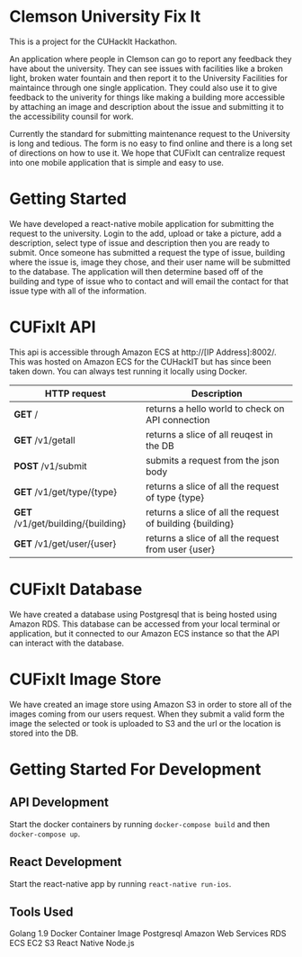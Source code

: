 # Clemson University Fix It

This is a project for the CUHackIt Hackathon.

An application where people in Clemson can go to report any feedback they have about the university. They can see issues with facilities
like a broken light, broken water fountain and then report it to the University Facilities for maintaince through one single application.
They could also use it to give feedback to the univerity for things like making a building more accessible by attaching an image and description
about the issue and submitting it to the accessibility counsil for work. 

Currently the standard for submitting maintenance request to the University is long and tedious. The form is no easy to find online
and there is a long set of directions on how to use it. We hope that CUFixIt can centralize request into one mobile application
that is simple and easy to use. 

# Getting Started
We have developed a react-native mobile application for submitting the request to the university. Login to the add, upload or take a picture, add a description, select type of issue and description then you are ready to submit. Once someone has submitted a request the type of issue, building
where the issue is, image they chose, and their user name will be submitted to the database. The application will then determine based off of 
the building and type of issue who to contact and will email the contact for that issue type with all of the information.

# CUFixIt API

This api is accessible through Amazon ECS at http://[IP Address]:8002/. This was hosted on Amazon ECS for the CUHackIT but has since been taken down. You can always test running it locally using Docker.

HTTP request | Description
------------ | ------------- 
**GET** /    | returns a hello world to check on API connection |
**GET** /v1/getall    | returns a slice of all reuqest in the DB |
**POST** /v1/submit    | submits a request from the json body |
**GET** /v1/get/type/{type}   | returns a slice of all the request of type {type} |
**GET** /v1/get/building/{building}   | returns a slice of all the request of building {building} |
**GET** /v1/get/user/{user}   | returns a slice of all the request from user {user}|

# CUFixIt Database
We have created a database using Postgresql that is being hosted using Amazon RDS. This database can be accessed from your local terminal or application,
but it connected to our Amazon ECS instance so that the API can interact with the database.

# CUFixIt Image Store
We have created an image store using Amazon S3 in order to store all of the images coming from our users request. When they submit a valid form the 
image the selected or took is uploaded to S3 and the url or the location is stored into the DB.

# Getting Started For Development

## API Development
Start the docker containers by running `docker-compose build` and then `docker-compose up`.

## React Development
Start the react-native app by running `react-native run-ios`.

## Tools Used
Golang 1.9
Docker Container Image
Postgresql
Amazon Web Services
    RDS
    ECS
    EC2
    S3 
React Native
Node.js
